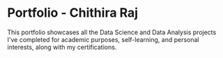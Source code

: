 # Portfolio - Chithira Raj
This portfolio showcases all the Data Science and Data Analysis projects I've completed for academic purposes, self-learning, and personal interests, along with my certifications.
